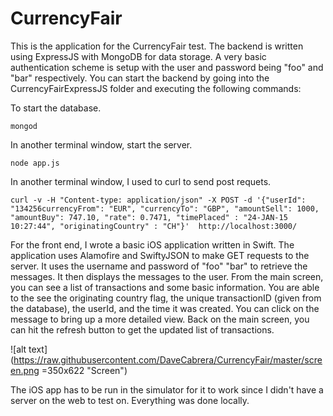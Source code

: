 # CurrencyFair
This is the application for the CurrencyFair test. The backend is written using ExpressJS with MongoDB for data storage. A very basic authentication scheme is setup with the user and password being "foo" and "bar" respectively. You can start the backend by going into the CurrencyFairExpressJS folder and executing the following commands:

To start the database.
```shell
mongod
```
In another terminal window, start the server.
```shell
node app.js
```

In another terminal window, I used to curl to send post requets.
```shell
curl -v -H "Content-type: application/json" -X POST -d '{"userId": "134256currencyFrom": "EUR", "currencyTo": "GBP", "amountSell": 1000, "amountBuy": 747.10, "rate": 0.7471, "timePlaced" : "24-JAN-15 10:27:44", "originatingCountry" : "CH"}'  http://localhost:3000/
```

For the front end, I wrote a basic iOS application written in Swift. The application uses Alamofire and SwiftyJSON to make GET requests to the server. It uses the username and password of "foo" "bar" to retrieve the messages. It then displays the messages to the user. From the main screen, you can see a list of transactions and some basic information. You are able to the see the originating country flag, the unique transactionID (given from the database), the userId, and the time it was created. You can click on the message to bring up a more detailed view. Back on the main screen, you can hit the refresh button to get the updated list of transactions.

![alt text](https://raw.githubusercontent.com/DaveCabrera/CurrencyFair/master/screen.png =350x622 "Screen")

The iOS app has to be run in the simulator for it to work since I didn't have a server on the web to test on. Everything was done locally.